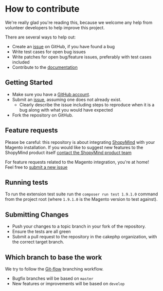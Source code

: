 # How to contribute

We're really glad you're reading this, because we welcome any help from volunteer developers to help improve this project.

There are several ways to help out:
* Create an [issue](https://github.com/occitech/Occitech_ShopyMind/issues) on GitHub, if you have found a bug
* Write test cases for open bug issues
* Write patches for open bug/feature issues, preferably with test cases included
* Contribute to the [documentation](docs/)

## Getting Started

* Make sure you have a [GitHub account](https://github.com/signup/free).
* Submit an [issue](https://github.com/occitech/Occitech_ShopyMind/issues), assuming one does not already exist.
  * Clearly describe the issue including steps to reproduce when it is a bug along with what you would have expected
* Fork the repository on GitHub.

## Feature requests

Please be careful: this repository is about integrating [ShopyMind](http://www.shopymind.com/) with your Magento installation.
If you would like to suggest new features to the ShopyMind product itself [contact the ShopyMind product team](http://www.shopymind.com/contactez-nous/)

For feature requests related to the Magento integration, you're at home! Feel free to [submit a new issue](https://github.com/occitech/Occitech_ShopyMind/issues)

## Running tests

To run the extension test suite run the `composer run test 1.9.1.0` command from the project root
(where `1.9.1.0` is the Magento version to test against).

## Submitting Changes

* Push your changes to a topic branch in your fork of the repository.
* Ensure the tests are all green
* Submit a pull request to the repository in the cakephp organization, with the
  correct target branch.

## Which branch to base the work

We try to follow the [Git-flow](http://jeffkreeftmeijer.com/2010/why-arent-you-using-git-flow/) branching workflow.

* Bugfix branches will be based on `master`
* New features or improvements will be based on `develop`
